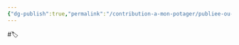 ```yaml
---
{"dg-publish":true,"permalink":"/contribution-a-mon-potager/publiee-ou-presque/problemes-que-l-education-national-se-doit-de-faire-face/"}
---
```


#🏷️ 
